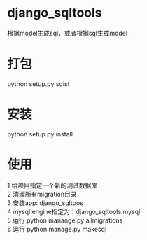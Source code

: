 # django_sqltools
根据model生成sql，或者根据sql生成model


# 打包
python setup.py sdist

# 安装
python setup.py install

# 使用
1 给项目指定一个新的测试数据库  
2 清理所有migration目录  
3 安装app: django_sqltoos  
4 mysql engine指定为：django_sqltools.mysql  
5 运行 python manange.py allmigrations   
6 运行 python manage.py makesql  
